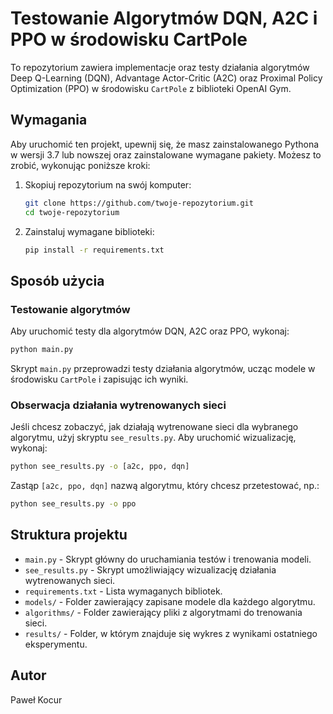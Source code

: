 # Testowanie Algorytmów DQN, A2C i PPO w środowisku CartPole

To repozytorium zawiera implementacje oraz testy działania algorytmów Deep Q-Learning (DQN), Advantage Actor-Critic (A2C) oraz Proximal Policy Optimization (PPO) w środowisku `CartPole` z biblioteki OpenAI Gym.

## Wymagania

Aby uruchomić ten projekt, upewnij się, że masz zainstalowanego Pythona w wersji 3.7 lub nowszej oraz zainstalowane wymagane pakiety. Możesz to zrobić, wykonując poniższe kroki:

1. Skopiuj repozytorium na swój komputer:
   ```bash
   git clone https://github.com/twoje-repozytorium.git
   cd twoje-repozytorium
   ```

2. Zainstaluj wymagane biblioteki:
   ```bash
   pip install -r requirements.txt
   ```

## Sposób użycia

### Testowanie algorytmów

Aby uruchomić testy dla algorytmów DQN, A2C oraz PPO, wykonaj:
```bash
python main.py
```

Skrypt `main.py` przeprowadzi testy działania algorytmów, ucząc modele w środowisku `CartPole` i zapisując ich wyniki.

### Obserwacja działania wytrenowanych sieci

Jeśli chcesz zobaczyć, jak działają wytrenowane sieci dla wybranego algorytmu, użyj skryptu `see_results.py`. Aby uruchomić wizualizację, wykonaj:
```bash
python see_results.py -o [a2c, ppo, dqn]
```
Zastąp `[a2c, ppo, dqn]` nazwą algorytmu, który chcesz przetestować, np.:
```bash
python see_results.py -o ppo
```

## Struktura projektu

- `main.py` - Skrypt główny do uruchamiania testów i trenowania modeli.
- `see_results.py` - Skrypt umożliwiający wizualizację działania wytrenowanych sieci.
- `requirements.txt` - Lista wymaganych bibliotek.
- `models/` - Folder zawierający zapisane modele dla każdego algorytmu.
- `algorithms/` - Folder zawierający pliki z algorytmami do trenowania sieci.
- `results/` - Folder, w którym znajduje się wykres z wynikami ostatniego eksperymentu.

## Autor
Paweł Kocur
